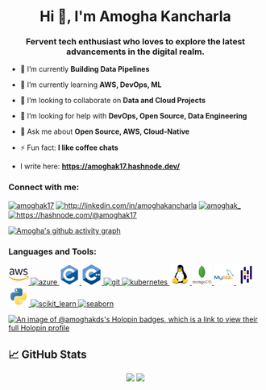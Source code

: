 <h1 align="center">Hi 👋, I'm Amogha Kancharla</h1>
<h3 align="center"> Fervent tech enthusiast who loves to explore the latest advancements in the digital realm. </h3>



- 🔭 I’m currently **Building Data Pipelines**

- 🌱 I’m currently learning **AWS, DevOps, ML**

- 👯 I’m looking to collaborate on **Data and Cloud Projects**

- 🤝 I’m looking for help with **DevOps, Open Source, Data Engineering**

- 💬 Ask me about **Open Source, AWS, Cloud-Native**

- ⚡ Fun fact: **I like coffee chats**

-   I write here:  **https://amoghak17.hashnode.dev/**

<h3 align="left">Connect with me:</h3>
<p align="left">
<a href="https://twitter.com/amoghak17" target="blank"><img align="center" src="https://raw.githubusercontent.com/rahuldkjain/github-profile-readme-generator/master/src/images/icons/Social/twitter.svg" alt="amoghak17" height="30" width="40" /></a>
<a href="https://linkedin.com/in/http://linkedin.com/in/amoghakancharla" target="blank"><img align="center" src="https://raw.githubusercontent.com/rahuldkjain/github-profile-readme-generator/master/src/images/icons/Social/linked-in-alt.svg" alt="http://linkedin.com/in/amoghakancharla" height="30" width="40" /></a>
<a href="https://discord.gg/amoghak_" target="blank"><img align="center" src="https://raw.githubusercontent.com/rahuldkjain/github-profile-readme-generator/master/src/images/icons/Social/discord.svg" alt="amoghak_" height="30" width="40" /></a>
<a href="/https://hashnode.com/@amoghak17" target="blank"><img align="center" src="https://raw.githubusercontent.com/rahuldkjain/github-profile-readme-generator/master/src/images/icons/Social/rss.svg" alt="https://hashnode.com/@amoghak17" height="30" width="40" /></a>
</p>


 [![Amogha's  github activity graph](https://github-readme-activity-graph.vercel.app/graph?username=amoghak-ds&theme=dracula)](https://github.com/amoghak-ds/github-readme-activity-graph)
  
<h3 align="left">Languages and Tools:</h3>
<p align="left"> <a href="https://aws.amazon.com" target="_blank" rel="noreferrer"> <img src="https://raw.githubusercontent.com/devicons/devicon/master/icons/amazonwebservices/amazonwebservices-original-wordmark.svg" alt="aws" width="40" height="40"/> </a> <a href="https://azure.microsoft.com/en-in/" target="_blank" rel="noreferrer"> <img src="https://www.vectorlogo.zone/logos/microsoft_azure/microsoft_azure-icon.svg" alt="azure" width="40" height="40"/> </a> <a href="https://www.cprogramming.com/" target="_blank" rel="noreferrer"> <img src="https://raw.githubusercontent.com/devicons/devicon/master/icons/c/c-original.svg" alt="c" width="40" height="40"/> </a> <a href="https://www.w3schools.com/cpp/" target="_blank" rel="noreferrer"> <img src="https://raw.githubusercontent.com/devicons/devicon/master/icons/cplusplus/cplusplus-original.svg" alt="cplusplus" width="40" height="40"/> </a> <a href="https://git-scm.com/" target="_blank" rel="noreferrer"> <img src="https://www.vectorlogo.zone/logos/git-scm/git-scm-icon.svg" alt="git" width="40" height="40"/> </a> <a href="https://kubernetes.io" target="_blank" rel="noreferrer"> <img src="https://www.vectorlogo.zone/logos/kubernetes/kubernetes-icon.svg" alt="kubernetes" width="40" height="40"/> </a> <a href="https://www.linux.org/" target="_blank" rel="noreferrer"> <img src="https://raw.githubusercontent.com/devicons/devicon/master/icons/linux/linux-original.svg" alt="linux" width="40" height="40"/> </a> <a href="https://www.mongodb.com/" target="_blank" rel="noreferrer"> <img src="https://raw.githubusercontent.com/devicons/devicon/master/icons/mongodb/mongodb-original-wordmark.svg" alt="mongodb" width="40" height="40"/> </a> <a href="https://www.mysql.com/" target="_blank" rel="noreferrer"> <img src="https://raw.githubusercontent.com/devicons/devicon/master/icons/mysql/mysql-original-wordmark.svg" alt="mysql" width="40" height="40"/> </a> <a href="https://pandas.pydata.org/" target="_blank" rel="noreferrer"> <img src="https://raw.githubusercontent.com/devicons/devicon/2ae2a900d2f041da66e950e4d48052658d850630/icons/pandas/pandas-original.svg" alt="pandas" width="40" height="40"/> </a> <a href="https://www.python.org" target="_blank" rel="noreferrer"> <img src="https://raw.githubusercontent.com/devicons/devicon/master/icons/python/python-original.svg" alt="python" width="40" height="40"/> </a> <a href="https://scikit-learn.org/" target="_blank" rel="noreferrer"> <img src="https://upload.wikimedia.org/wikipedia/commons/0/05/Scikit_learn_logo_small.svg" alt="scikit_learn" width="40" height="40"/> </a> <a href="https://seaborn.pydata.org/" target="_blank" rel="noreferrer"> <img src="https://seaborn.pydata.org/_images/logo-mark-lightbg.svg" alt="seaborn" width="40" height="40"/> </a> </p>

 [![An image of @amoghakds's Holopin badges, which is a link to view their full Holopin profile](https://holopin.me/amoghakds)](https://holopin.io/@amoghakds)
 
 ## 📈 GitHub Stats
<p align="center">
	
  <img width="48%" src="https://github-readme-stats.vercel.app/api?username=amoghak-ds&show_icons=true&theme=tokyonight" />
  <img width="48%" src="https://github-readme-streak-stats.herokuapp.com/?user=amoghak-ds&theme=tokyonight" />
</p>

 
 

<!---
amoghak-ds/amoghak-ds is a ✨ special ✨ repository because its `README.md` (this file) appears on your GitHub profile.
You can click the Preview link to take a look at your changes.
--->
